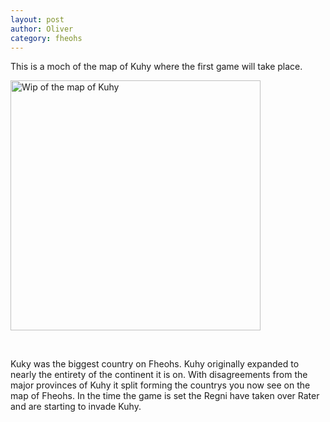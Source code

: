 ```yaml
---
layout: post
author: Oliver
category: fheohs
---
```


This is a moch of the map of Kuhy where the first game will take place.
<br>
<p><img src="https://oliverheib.github.io/E-PortfolioInJekyll/images/Fheohs/kuhyMapV0.2.png" alt="Wip of the map of Kuhy" style="width:400px; float: none;"/></p><br>

Kuky was the biggest country on Fheohs. Kuhy originally expanded to nearly the entirety of the continent it is on. With disagreements from the major provinces of Kuhy it split forming the countrys you now see on the map of Fheohs. In the time the game is set the Regni have taken over Rater and are starting to invade Kuhy.
